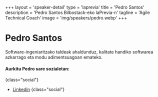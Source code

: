 +++
layout = 'speaker-detail'
type = 'laprevia'
title = 'Pedro Santos'
description = 'Pedro Santos Bilbostack-eko laPrevia-n'
tagline = 'Agile Technical Coach'
image = 'img/speakers/pedro.webp'
+++

# Pedro Santos

Software-ingeniaritzako taldeak ahaldunduz, kalitate handiko softwarea azkarrago eta modu adimentsuagoan emateko.

#### Aurkitu Pedro sare sozialetan:

{class="social"}

- [Linkedin](https://www.linkedin.com/in/pedros/)
  {class="social"}
